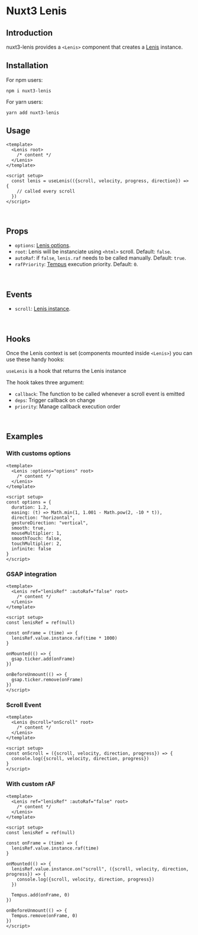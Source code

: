 # Nuxt3 Lenis
## Introduction
nuxt3-lenis provides a `<Lenis>` component that creates a [Lenis](https://github.com/studio-freight/lenis) instance.
<br/>

## Installation

For npm users:
```
npm i nuxt3-lenis
```

For yarn users:
```
yarn add nuxt3-lenis
```

## Usage

```vue
<template>
  <Lenis root>
    /* content */
  </Lenis>
</template>

<script setup>
  const lenis = useLenis(({scroll, velocity, progress, direction}) => {
    // called every scroll
  })
</script>

```
<br/>

## Props
- `options`: [Lenis options](https://github.com/studio-freight/lenis#instance-settings).
- `root`: Lenis will be instanciate using `<html>` scroll. Default: `false`.
- `autoRaf`: if `false`, `lenis.raf` needs to be called manually. Default: `true`.
- `rafPriority`: [Tempus](https://github.com/studio-freight/tempus#readme) execution priority. Default: `0`.

<br/>

## Events
- `scroll`: [Lenis instance](https://github.com/studio-freight/lenis?tab=readme-ov-file#instance-events).

<br/>

## Hooks
Once the Lenis context is set (components mounted inside `<Lenis>`) you can use these handy hooks:

`useLenis` is a hook that returns the Lenis instance

The hook takes three argument:
- `callback`: The function to be called whenever a scroll event is emitted
- `deps`: Trigger callback on change
- `priority`: Manage callback execution order

<br/>

## Examples

### With customs options

```vue
<template>
  <Lenis :options="options" root>
    /* content */
  </Lenis>
</template>

<script setup>
const options = {
  duration: 1.2,
  easing: (t) => Math.min(1, 1.001 - Math.pow(2, -10 * t)),
  direction: "horizontal",
  gestureDirection: "vertical",
  smooth: true,
  mouseMultiplier: 1,
  smoothTouch: false,
  touchMultiplier: 2,
  infinite: false
}
</script>
```

### GSAP integration

```vue
<template>
  <Lenis ref="lenisRef" :autoRaf="false" root>
    /* content */
  </Lenis>
</template>

<script setup>
const lenisRef = ref(null)

const onFrame = (time) => {
  lenisRef.value.instance.raf(time * 1000)
}

onMounted(() => {
  gsap.ticker.add(onFrame)
})

onBeforeUnmount(() => {
  gsap.ticker.remove(onFrame)
})
</script>
```

### Scroll Event

```vue
<template>
  <Lenis @scroll="onScroll" root>
    /* content */
  </Lenis>
</template>

<script setup>
const onScroll = ({scroll, velocity, direction, progress}) => {
  console.log({scroll, velocity, direction, progress})
}
</script>
```

### With custom rAF

```vue
<template>
  <Lenis ref="lenisRef" :autoRaf="false" root>
    /* content */
  </Lenis>
</template>

<script setup>
const lenisRef = ref(null)

const onFrame = (time) => {
  lenisRef.value.instance.raf(time)
}

onMounted(() => {
  lenisRef.value.instance.on("scroll", ({scroll, velocity, direction, progress}) => {
    console.log({scroll, velocity, direction, progress})
  })

  Tempus.add(onFrame, 0)
})

onBeforeUnmount(() => {
  Tempus.remove(onFrame, 0)
})
</script>
```